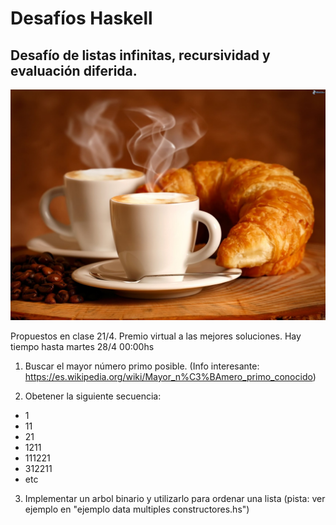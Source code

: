 # Desafíos Haskell 

## Desafío de listas infinitas, recursividad y evaluación diferida. 

![](cafe-virtual.jpg)

Propuestos en clase 21/4. Premio virtual a las mejores soluciones. Hay tiempo hasta martes 28/4 00:00hs

1. Buscar el mayor número primo posible.
(Info interesante: https://es.wikipedia.org/wiki/Mayor_n%C3%BAmero_primo_conocido)

2. Obetener la siguiente secuencia:
  - 1
  - 11
  - 21
  - 1211
  - 111221
  - 312211
  - etc
  
  3. Implementar un arbol binario y utilizarlo para ordenar una lista
  (pista: ver ejemplo en "ejemplo data multiples constructores.hs")
